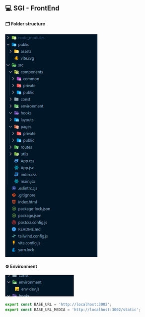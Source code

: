 ## 💻 SGI - FrontEnd 

#### 🗂️ Folder structure
![Folder Structure](/public/readme/Folder.png)


#### ⚙️ Environment
![Environment](/public/readme/Environment.png)

```js
export const BASE_URL = 'http://localhost:3002';
export const BASE_URL_MEDIA = 'http://localhost:3002/static';
```
